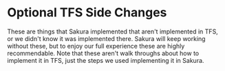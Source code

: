 # Optional TFS Side Changes
These are things that Sakura implemented that aren't implemented in TFS, or we didn't know it was implemented there. Sakura will keep working without these, but to enjoy our full experience these are highly recommendable. Note that these aren't walk throughs about how to implement it in TFS, just the steps we used implementing it in Sakura.
